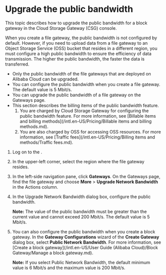 # Upgrade the public bandwidth

This topic describes how to upgrade the public bandwidth for a block gateway in the Cloud Storage Gateway \(CSG\) console.

When you create a file gateway, the public bandwidth is not configured by default. However, if you need to upload data from a file gateway to an Object Storage Service \(OSS\) bucket that resides in a different region, you must configure a high public bandwidth to ensure the efficiency of data transmission. The higher the public bandwidth, the faster the data is transferred.

-   Only the public bandwidth of the file gateways that are deployed on Alibaba Cloud can be upgraded.
-   You can configure the public bandwidth when you create a file gateway. The default value is 5 Mbit/s.
-   You can upgrade the public bandwidth of a file gateway on the Gateways page.
-   This section describes the billing items of the public bandwidth feature.
    1.  You are charged by Cloud Storage Gateway for configuring the public bandwidth feature. For more information, see [Billable items and billing methods](/intl.en-US/Pricing/Billable items and billing methods.md).
    2.  You are also charged by OSS for accessing OSS resources. For more information, see [Traffic fees](/intl.en-US/Pricing/Billing items and methods/Traffic fees.md).

1.  Log on to the .

2.  In the upper-left corner, select the region where the file gateway resides.

3.  In the left-side navigation pane, click **Gateways**. On the Gateways page, find the file gateway and choose **More** \> **Upgrade Network Bandwidth** in the Actions column.

4.  In the Upgrade Network Bandwidth dialog box, configure the public bandwidth.

    **Note:** The value of the public bandwidth must be greater than the current value and cannot exceed 200 Mbit/s. The default value is 5 Mbit/s.

5.  You can also configure the public bandwidth when you create a block gateway. In the **Gateway Configurations** wizard of the **Create Gateway** dialog box, select **Public Network Bandwidth**. For more information, see [Create a block gateway](/intl.en-US/User Guide (Alibaba Cloud)/Block Gateway/Manage a block gateway.md).

    **Note:** If you select Public Network Bandwidth, the default minimum value is 6 Mbit/s and the maximum value is 200 Mbit/s.


